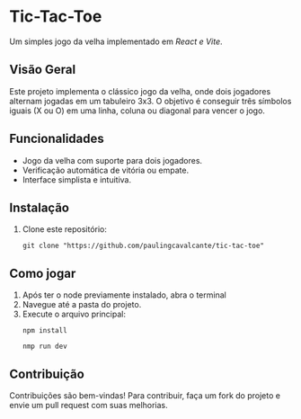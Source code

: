 <!DOCTYPE html>
<html lang="pt-BR">
<head>
    <meta charset="UTF-8">
    <meta name="viewport" content="width=device-width, initial-scale=1.0">
  <link rel="stylesheet" href="https://cdn.jsdelivr.net/npm/bootstrap-icons@1.11.3/font/bootstrap-icons.min.css">
</head>
<body>

<h1>Tic-Tac-Toe</h1>
<p>Um simples jogo da velha implementado em <em>React e Vite</em>.</p>

<h2>Visão Geral</h2>
<p>
    Este projeto implementa o clássico jogo da velha, onde dois jogadores alternam jogadas em um tabuleiro 3x3. 
    O objetivo é conseguir três símbolos iguais (X ou O) em uma linha, coluna ou diagonal para vencer o jogo.
<i class="bi bi-playstation"></i>
</p>

<h2>Funcionalidades</h2>
<ul>
    <li>Jogo da velha com suporte para dois jogadores.</li>
    <li>Verificação automática de vitória ou empate.</li>
    <li>Interface simplista e intuitiva.</li>
</ul>

<h2>Instalação</h2>
<ol>
    <li>Clone este repositório:</li>
    <pre><code>git clone "https://github.com/paulingcavalcante/tic-tac-toe"</code></pre>
  
</ol>

<h2>Como jogar</h2>
<ol>
    <li>Após ter o node previamente instalado, abra o terminal</li>
    <li>Navegue até a pasta do projeto.</li>
    <li>Execute o arquivo principal:</li>
    <pre><code>npm install</code></pre>
    <pre><code>nmp run dev</code></pre>
</ol>

<h2>Contribuição</h2>
<p>
    Contribuições são bem-vindas! Para contribuir, faça um fork do projeto e envie um pull request com suas melhorias.
</p>

</body>
</html>
